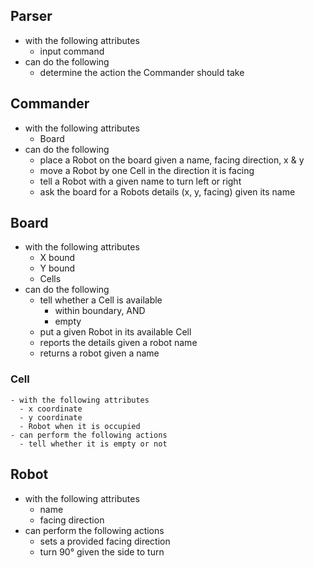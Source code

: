 ## Parser
  - with the following attributes
    - input command
  - can do the following
    - determine the action the Commander should take

## Commander
  - with the following attributes
    - Board
  - can do the following
    - place a Robot on the board given a name, facing direction, x & y
    - move a Robot by one Cell in the direction it is facing
    - tell a Robot with a given name to turn left or right
    - ask the board for a Robots details (x, y, facing) given its name

## Board
  - with the following attributes
    - X bound
    - Y bound
    - Cells
  - can do the following
    - tell whether a Cell is available
      - within boundary, AND
      - empty
    - put a given Robot in its available Cell
    - reports the details given a robot name
    - returns a robot given a name

  ### Cell
    - with the following attributes
      - x coordinate  
      - y coordinate
      - Robot when it is occupied
    - can perform the following actions
      - tell whether it is empty or not

## Robot
  - with the following attributes
    - name
    - facing direction
  - can perform the following actions
    - sets a provided facing direction
    - turn 90° given the side to turn
